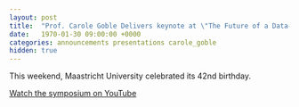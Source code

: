 ```yaml
---
layout: post
title:  "Prof. Carole Goble Delivers keynote at \"The Future of a Data-Driven Society\" symposium, is awarded honorary doctorate"
date:   1970-01-30 09:00:00 +0000
categories: announcements presentations carole_goble
hidden: true
---
```


This weekend, Maastricht University celebrated its 42nd birthday. 

[Watch the symposium on YouTube](https://www.youtube.com/watch?v=JN9eMMtCHf8&t=19s&index=6&list=PLzi-FBaZlOOagma5dCW7WSA5lv22tmNMD)
